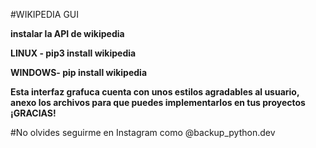 #WIKIPEDIA GUI

**instalar la API de wikipedia**

**LINUX - pip3 install wikipedia**

**WINDOWS- pip install wikipedia**

**Esta interfaz grafuca cuenta con unos estilos agradables al usuario, anexo los archivos para que puedes implementarlos en tus proyectos ¡GRACIAS!**


#No olvides seguirme en Instagram como @backup_python.dev

